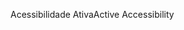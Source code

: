 <span data-ttu-id="62674-101">Acessibilidade Ativa</span><span class="sxs-lookup"><span data-stu-id="62674-101">Active Accessibility</span></span>